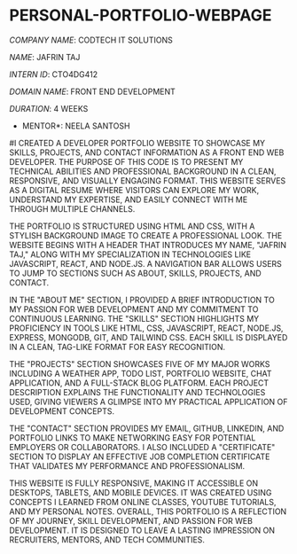# PERSONAL-PORTFOLIO-WEBPAGE

*COMPANY NAME*: CODTECH IT SOLUTIONS

*NAME*: JAFRIN TAJ

*INTERN ID*: CTO4DG412

*DOMAIN NAME*: FRONT END DEVELOPMENT

*DURATION*: 4 WEEKS

* MENTOR*: NEELA SANTOSH

#I CREATED A DEVELOPER PORTFOLIO WEBSITE TO SHOWCASE MY SKILLS, PROJECTS, AND CONTACT INFORMATION AS A FRONT END WEB DEVELOPER. THE PURPOSE OF THIS CODE IS TO PRESENT MY TECHNICAL ABILITIES AND PROFESSIONAL BACKGROUND IN A CLEAN, RESPONSIVE, AND VISUALLY ENGAGING FORMAT. THIS WEBSITE SERVES AS A DIGITAL RESUME WHERE VISITORS CAN EXPLORE MY WORK, UNDERSTAND MY EXPERTISE, AND EASILY CONNECT WITH ME THROUGH MULTIPLE CHANNELS.

THE PORTFOLIO IS STRUCTURED USING HTML AND CSS, WITH A STYLISH BACKGROUND IMAGE TO CREATE A PROFESSIONAL LOOK. THE WEBSITE BEGINS WITH A HEADER THAT INTRODUCES MY NAME, "JAFRIN TAJ," ALONG WITH MY SPECIALIZATION IN TECHNOLOGIES LIKE JAVASCRIPT, REACT, AND NODE.JS. A NAVIGATION BAR ALLOWS USERS TO JUMP TO SECTIONS SUCH AS ABOUT, SKILLS, PROJECTS, AND CONTACT.

IN THE "ABOUT ME" SECTION, I PROVIDED A BRIEF INTRODUCTION TO MY PASSION FOR WEB DEVELOPMENT AND MY COMMITMENT TO CONTINUOUS LEARNING. THE "SKILLS" SECTION HIGHLIGHTS MY PROFICIENCY IN TOOLS LIKE HTML, CSS, JAVASCRIPT, REACT, NODE.JS, EXPRESS, MONGODB, GIT, AND TAILWIND CSS. EACH SKILL IS DISPLAYED IN A CLEAN, TAG-LIKE FORMAT FOR EASY RECOGNITION.

THE "PROJECTS" SECTION SHOWCASES FIVE OF MY MAJOR WORKS INCLUDING A WEATHER APP, TODO LIST, PORTFOLIO WEBSITE, CHAT APPLICATION, AND A FULL-STACK BLOG PLATFORM. EACH PROJECT DESCRIPTION EXPLAINS THE FUNCTIONALITY AND TECHNOLOGIES USED, GIVING VIEWERS A GLIMPSE INTO MY PRACTICAL APPLICATION OF DEVELOPMENT CONCEPTS.

THE "CONTACT" SECTION PROVIDES MY EMAIL, GITHUB, LINKEDIN, AND PORTFOLIO LINKS TO MAKE NETWORKING EASY FOR POTENTIAL EMPLOYERS OR COLLABORATORS. I ALSO INCLUDED A "CERTIFICATE" SECTION TO DISPLAY AN EFFECTIVE JOB COMPLETION CERTIFICATE THAT VALIDATES MY PERFORMANCE AND PROFESSIONALISM.

THIS WEBSITE IS FULLY RESPONSIVE, MAKING IT ACCESSIBLE ON DESKTOPS, TABLETS, AND MOBILE DEVICES. IT WAS CREATED USING CONCEPTS I LEARNED FROM ONLINE CLASSES, YOUTUBE TUTORIALS, AND MY PERSONAL NOTES. OVERALL, THIS PORTFOLIO IS A REFLECTION OF MY JOURNEY, SKILL DEVELOPMENT, AND PASSION FOR WEB DEVELOPMENT. IT IS DESIGNED TO LEAVE A LASTING IMPRESSION ON RECRUITERS, MENTORS, AND TECH COMMUNITIES.

